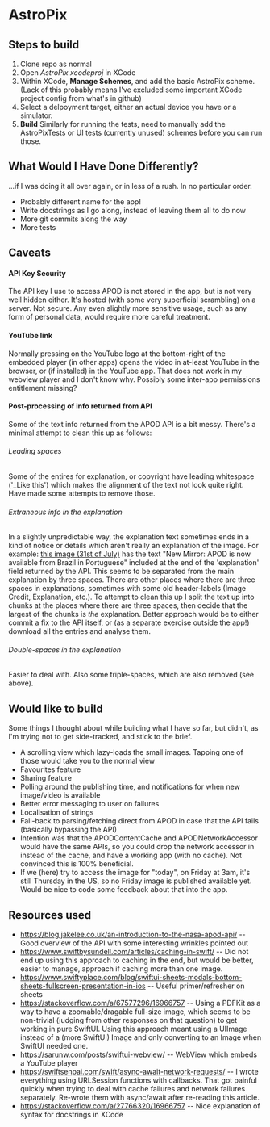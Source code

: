 # AstroPix

## Steps to build
1. Clone repo as normal
2. Open *AstroPix.xcodeproj* in XCode
3. Within XCode, **Manage Schemes**, and add the basic AstroPix scheme. (Lack of this probably means I've excluded some important XCode project config from what's in github)
4. Select a delpoyment target, either an actual device you have or a simulator.
5. **Build**
Similarly for running the tests, need to manually add the AstroPixTests or UI tests (currently unused) schemes before you can run those.

## What Would I Have Done Differently?
...if I was doing it all over again, or in less of a rush. In no particular order.
* Probably different name for the app!
* Write docstrings as I go along, instead of leaving them all to do now
* More git commits along the way
* More tests

## Caveats
#### API Key Security
The API key I use to access APOD is not stored in the app, but is not very well hidden either. It's hosted (with some very superficial scrambling) on a server. Not secure. Any even slightly more sensitive usage, such as any form of personal data, would require more careful treatment.

#### YouTube link
Normally pressing on the YouTube logo at the bottom-right of the embedded player (in other apps) opens the video in at-least YouTube in the browser, or (if installed) in the YouTube app. That does not work in my webview player and I don't know why. Possibly some inter-app permissions entitlement missing?

#### Post-processing of info returned from API
Some of the text info returned from the APOD API is a bit messy. There's a minimal attempt to clean this up as follows:
###### Leading spaces
Some of the entires for explanation, or copyright have leading whitespace ('_Like this') which makes the alignment of the text not look quite right. Have made some attempts to remove those.
###### Extraneous info in the explanation
In a slightly unpredictable way, the explanation text sometimes ends in a kind of notice or details which aren't really an explanation of the image. For example: [this image (31st of July)](https://apod.nasa.gov/apod/ap240731.html) has the text "New Mirror: APOD is now available from Brazil in Portuguese" included at the end of the 'explanation' field returned by the API. This seems to be separated from the main explanation by three spaces. There are other places where there are three spaces in explanations, sometimes with some old header-labels (Image Credit, Explanation, etc.). To attempt to clean this up I split the text up into chunks at the places where there are three spaces, then decide that the largest of the chunks is *the* explanation. Better approach would be to either commit a fix to the API itself, or (as a separate exercise outside the app!) download all the entries and analyse them.
###### Double-spaces in the explanation
Easier to deal with. Also some triple-spaces, which are also removed (see above).

## Would like to build
Some things I thought about while building what I have so far, but didn't, as I'm trying not to get side-tracked, and stick to the brief.
* A scrolling view which lazy-loads the small images. Tapping one of those would take you to the normal view
* Favourites feature
* Sharing feature
* Polling around the publishing time, and notifications for when new image/video is available
* Better error messaging to user on failures
* Localisation of strings
* Fall-back to parsing/fetching direct from APOD in case that the API fails (basically bypassing the API)
* Intention was that the APODContentCache and APODNetworkAccessor would have the same APIs, so you could drop the network accessor in instead of the cache, and have a working app (with no cache). Not convinced this is 100% beneficial.
* If we (here) try to access the image for "today", on Friday at 3am, it's still Thursday in the US, so no Friday image is published available yet. Would be nice to code some feedback about that into the app.

## Resources used
* https://blog.jakelee.co.uk/an-introduction-to-the-nasa-apod-api/ -- Good overview of the API with some interesting wrinkles pointed out
* https://www.swiftbysundell.com/articles/caching-in-swift/ -- Did not end up using this approach to caching in the end, but would be better, easier to manage, approach if caching more than one image.
* https://www.swiftyplace.com/blog/swiftui-sheets-modals-bottom-sheets-fullscreen-presentation-in-ios -- Useful primer/refresher on sheets
* https://stackoverflow.com/a/67577296/16966757 -- Using a PDFKit as a way to have a zoomable/dragable full-size image, which seems to be non-trivial (judging from other responses on that question) to get working in pure SwiftUI. Using this approach meant using a UIImage instead of a (more SwiftUI) Image and only converting to an Image when SwiftUI needed one.
* https://sarunw.com/posts/swiftui-webview/ -- WebView which embeds a YouTube player
* https://swiftsenpai.com/swift/async-await-network-requests/ -- I wrote everything using URLSession functions with callbacks. That got painful quickly when trying to deal with cache failures and network failures separately. Re-wrote them with async/await after re-reading this article.
* https://stackoverflow.com/a/27766320/16966757 -- Nice explanation of syntax for docstrings in XCode
